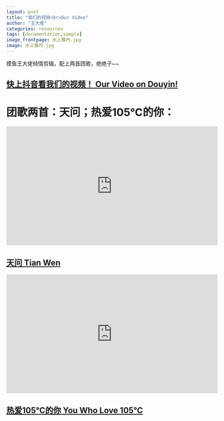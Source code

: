```yaml
---
layout: post
title: "我们的视频<br>Our Video"
author: "王大佬"
categories: resources
tags: [documentation,sample]
image_frontpage: 水上雅丹.jpg
image: 水上雅丹.jpg
---
```


摸鱼王大佬倾情剪辑，配上两首团歌，绝绝子~~

## [快上抖音看我们的视频！ Our Video on Douyin!](https://v.douyin.com/eCqPv9T/)

# 团歌两首：天问；热爱105℃的你：

<iframe width="560" height="315" src="https://www.youtube.com/embed/giPzaAsH71g" title="YouTube video player" frameborder="0" allow="accelerometer; autoplay; clipboard-write; encrypted-media; gyroscope; picture-in-picture" allowfullscreen></iframe>

## [天问 Tian Wen](https://www.youtube.com/watch?v=giPzaAsH71g)

<iframe width="560" height="315" src="https://www.youtube.com/embed/JXU153ck9Ao" title="YouTube video player" frameborder="0" allow="accelerometer; autoplay; clipboard-write; encrypted-media; gyroscope; picture-in-picture" allowfullscreen></iframe>

## [热爱105℃的你 You Who Love 105°C](https://www.youtube.com/watch?v=JXU153ck9Ao)


